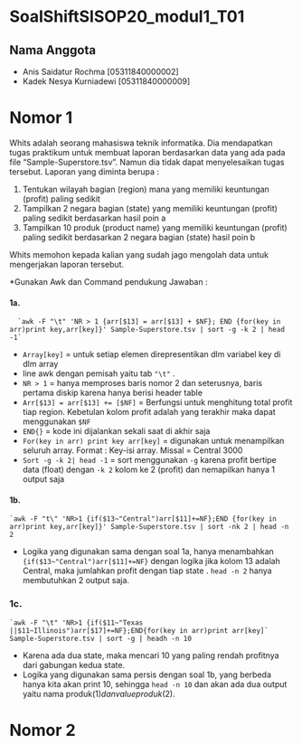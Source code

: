 # SoalShiftSISOP20_modul1_T01

## Nama Anggota

- Anis Saidatur Rochma [05311840000002]
- Kadek Nesya Kurniadewi [05311840000009]

# Nomor 1

Whits adalah seorang mahasiswa teknik informatika. Dia mendapatkan tugas praktikum untuk membuat laporan berdasarkan data yang ada pada file “Sample-Superstore.tsv”. Namun dia tidak dapat menyelesaikan tugas tersebut. Laporan yang diminta berupa :

  1. Tentukan wilayah bagian (region) mana yang memiliki keuntungan (profit) paling sedikit
  2. Tampilkan 2 negara bagian (state) yang memiliki keuntungan (profit) paling sedikit berdasarkan hasil poin a
  3. Tampilkan 10 produk (product name) yang memiliki keuntungan (profit) paling sedikit berdasarkan 2 negara bagian (state) hasil poin b

Whits memohon kepada kalian yang sudah jago mengolah data untuk mengerjakan laporan tersebut.

*Gunakan Awk dan Command pendukung
Jawaban : 

#### 1a. 

      `awk -F "\t" 'NR > 1 {arr[$13] = arr[$13] + $NF}; END {for(key in arr)print key,arr[key]}' Sample-Superstore.tsv | sort -g -k 2 | head -1`

- `Array[key]` = untuk setiap elemen direpresentikan dlm variabel key di dlm array
- line awk dengan pemisah yaitu tab `"\t"` .
- `NR > 1` = hanya memproses baris nomor 2 dan seterusnya, baris pertama diskip karena hanya berisi header table
- `Arr[$13] = arr[$13] += [$NF]` = Berfungsi untuk menghitung total profit tiap region. Kebetulan kolom profit adalah yang terakhir maka dapat menggunakan `$NF`
- `END{}` = kode ini dijalankan sekali saat di akhir saja
- `For(key in arr) print key arr[key]` = digunakan untuk menampilkan seluruh array. Format : Key-isi array. Missal = Central 3000
- `Sort -g -k 2| head -1` = sort menggunakan `-g` karena profit bertipe data (float) dengan `-k 2` kolom ke 2 (profit) dan nemapilkan hanya 1 output saja

#### 1b. 

    `awk -F "t\" 'NR>1 {if($13~"Central")arr[$11]+=NF};END {for(key in arr)print key,arr[key]}' Sample-Superstore.tsv | sort -nk 2 | head -n 2
- Logika yang digunakan sama dengan soal 1a, hanya menambahkan `{if($13~"Central")arr[$11]+=NF}` dengan logika jika kolom 13 adalah Central, maka jumlahkan profit dengan tiap state .
    `head -n 2` hanya membutuhkan 2 output saja. 
    
### 1c. 
    `awk -F "\t" 'NR>1 {if($11~"Texas ||$11~Illinois")arr[$17]+=NF};END{for(key in arr)print arr[key]` Sample-Superstore.tsv | sort -g | headh -n 10
- Karena ada dua state, maka mencari 10 yang paling rendah profitnya dari gabungan kedua state.
- Logika yang digunakan sama persis dengan soal 1b, yang berbeda hanya kita akan print 10, sehingga `head -n 10` dan akan ada dua output yaitu nama produk($1) dan value produk($2).
  
# Nomor 2
